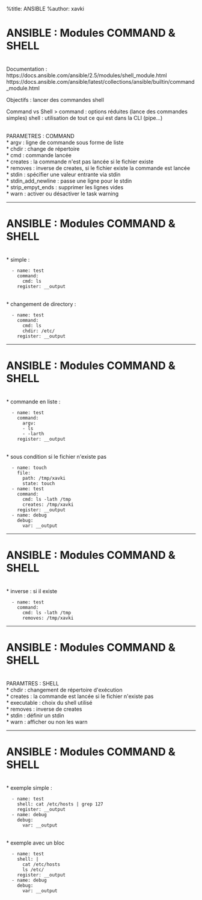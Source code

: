 %title: ANSIBLE
%author: xavki


# ANSIBLE : Modules COMMAND & SHELL


<br>
Documentation : 
https://docs.ansible.com/ansible/2.5/modules/shell_module.html
https://docs.ansible.com/ansible/latest/collections/ansible/builtin/command_module.html

Objectifs : lancer des commandes shell

Command vs Shell > 
		command : options réduites (lance des commandes simples)
		shell : utilisation de tout ce qui est dans la CLI (pipe...)

<br>
PARAMETRES : COMMAND

<br>
* argv : ligne de commande sous forme de liste

<br>
* chdir : change de répertoire

<br>
* cmd : commande lancée

<br>
* creates : la commande n'est pas lancée si le fichier existe

<br>
* removes : inverse de creates, si le fichier existe la commande est lancée

<br>
* stdin : spécifier une valeur entrante via stdin

<br>
* stdin_add_newline : passe une ligne pour le stdin

<br>
* strip_empyt_ends : supprimer les lignes vides

<br>
* warn : activer ou désactiver le task warning

---------------------------------------------------------------------------------

# ANSIBLE : Modules COMMAND & SHELL

<br>
* simple :

```
  - name: test
    command:
      cmd: ls
    register: __output
```

<br>
* changement de directory :

```
  - name: test
    command:
      cmd: ls
      chdir: /etc/
    register: __output
```

---------------------------------------------------------------------------------

# ANSIBLE : Modules COMMAND & SHELL

<br>
* commande en liste :

```
  - name: test
    command:
      argv:
      - ls
      - -larth
    register: __output
```

<br>
* sous condition si le fichier n'existe pas

```
  - name: touch
    file:
      path: /tmp/xavki
      state: touch
  - name: test
    command: 
      cmd: ls -lath /tmp
      creates: /tmp/xavki
    register: __output
  - name: debug
    debug:
      var: __output
```

---------------------------------------------------------------------------------

# ANSIBLE : Modules COMMAND & SHELL

<br>
* inverse : si il existe

```
  - name: test
    command: 
      cmd: ls -lath /tmp
      removes: /tmp/xavki
```


---------------------------------------------------------------------------------

# ANSIBLE : Modules COMMAND & SHELL


<br>
PARAMTRES : SHELL

<br>
* chdir : changement de répertoire d'exécution

<br>
* creates : la commande est lancée si le fichier n'existe pas

<br>
* executable : choix du shell utilisé

<br>
* removes : inverse de creates

<br>
* stdin : définir un stdin

<br>
* warn : afficher ou non les warn

---------------------------------------------------------------------------------

# ANSIBLE : Modules COMMAND & SHELL


<br>
* exemple simple :

```
  - name: test
    shell: cat /etc/hosts | grep 127
    register: __output
  - name: debug
    debug:
      var: __output
```

<br>
* exemple avec un bloc

```
  - name: test
    shell: |
      cat /etc/hosts
      ls /etc/
    register: __output
  - name: debug
    debug:
      var: __output
```
